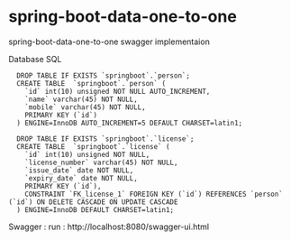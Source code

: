 # spring-boot-data-one-to-one
spring-boot-data-one-to-one swagger implementaion

Database SQL
    
      DROP TABLE IF EXISTS `springboot`.`person`;
      CREATE TABLE  `springboot`.`person` (
        `id` int(10) unsigned NOT NULL AUTO_INCREMENT,
        `name` varchar(45) NOT NULL,
        `mobile` varchar(45) NOT NULL,
        PRIMARY KEY (`id`)
      ) ENGINE=InnoDB AUTO_INCREMENT=5 DEFAULT CHARSET=latin1;
      
      DROP TABLE IF EXISTS `springboot`.`license`;
      CREATE TABLE  `springboot`.`license` (
        `id` int(10) unsigned NOT NULL,
        `license_number` varchar(45) NOT NULL,
        `issue_date` date NOT NULL,
        `expiry_date` date NOT NULL,
        PRIMARY KEY (`id`),
        CONSTRAINT `FK_license_1` FOREIGN KEY (`id`) REFERENCES `person` (`id`) ON DELETE CASCADE ON UPDATE CASCADE
      ) ENGINE=InnoDB DEFAULT CHARSET=latin1;

Swagger :
      run :
          http://localhost:8080/swagger-ui.html
